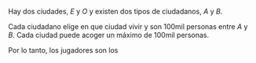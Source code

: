 
Hay dos ciudades, $E$ y $O$ y existen dos tipos de ciudadanos, $A$ y $B$. 

Cada ciudadano elige en que ciudad vivir y son $100$mil personas entre $A$ y $B$. Cada ciudad puede acoger un máximo de $100$mil personas. 

Por lo tanto, los jugadores son los 